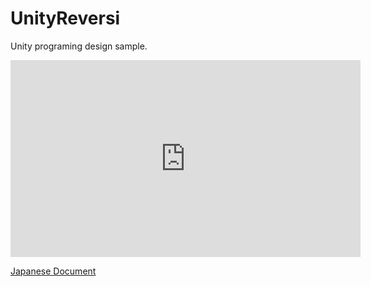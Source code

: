 ﻿# UnityReversi

Unity programing design sample.

<iframe width="560" height="315" src="https://www.youtube.com/embed/UG9IIHRwsVM" title="YouTube video player" frameborder="0" allow="accelerometer; autoplay; clipboard-write; encrypted-media; gyroscope; picture-in-picture" allowfullscreen></iframe>

[Japanese Document](https://qiita.com/KyoheiOkawa/items/f5a2ad84363d6b1242d8)